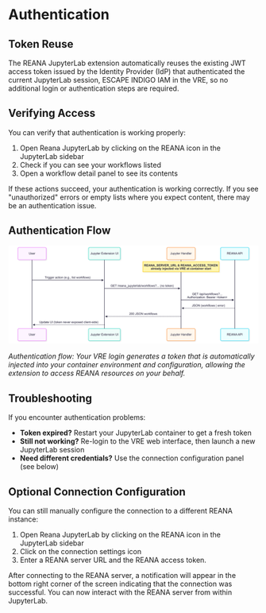 # Authentication

## Token Reuse

The REANA JupyterLab extension automatically reuses the existing JWT access token issued by the Identity Provider (IdP) that authenticated the current JupyterLab session, ESCAPE INDIGO IAM in the VRE, so no additional login or authentication steps are required.

## Verifying Access

You can verify that authentication is working properly:

1. Open Reana JupyterLab by clicking on the REANA icon in the JupyterLab sidebar
2. Check if you can see your workflows listed
3. Open a workflow detail panel to see its contents

If these actions succeed, your authentication is working correctly. If you see "unauthorized" errors or empty lists where you expect content, there may be an authentication issue.

## Authentication Flow

![Authentication Flow](../../../../static/img/reana-extension-auth-flow.png)

*Authentication flow: Your VRE login generates a token that is automatically injected into your container environment and configuration, allowing the extension to access REANA resources on your behalf.*

## Troubleshooting

If you encounter authentication problems:

- **Token expired?** Restart your JupyterLab container to get a fresh token
- **Still not working?** Re-login to the VRE web interface, then launch a new JupyterLab session
- **Need different credentials?** Use the connection configuration panel (see below)

## Optional Connection Configuration

You can still manually configure the connection to a different REANA instance:

1. Open Reana JupyterLab by clicking on the REANA icon in the JupyterLab sidebar
2. Click on the connection settings icon
3. Enter a REANA server URL and the REANA access token.

After connecting to the REANA server, a notification will appear in the bottom right corner of the screen indicating that the connection was successful. You can now interact with the REANA server from within JupyterLab.

